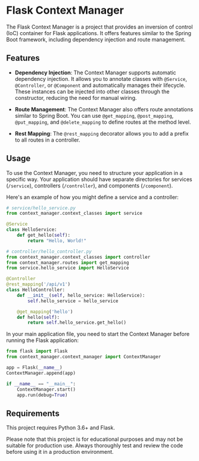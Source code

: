 # Flask Context Manager

The Flask Context Manager is a project that provides an inversion of control (IoC) container for Flask applications. It offers features similar to the Spring Boot framework, including dependency injection and route management.

## Features

- **Dependency Injection**: The Context Manager supports automatic dependency injection. It allows you to annotate classes with `@Service`, `@Controller`, or `@Component` and automatically manages their lifecycle. These instances can be injected into other classes through the constructor, reducing the need for manual wiring.

- **Route Management**: The Context Manager also offers route annotations similar to Spring Boot. You can use `@get_mapping`, `@post_mapping`, `@put_mapping`, and `@delete_mapping` to define routes at the method level.

- **Rest Mapping**: The `@rest_mapping` decorator allows you to add a prefix to all routes in a controller.

## Usage

To use the Context Manager, you need to structure your application in a specific way. Your application should have separate directories for services (`/service`), controllers (`/controller`), and components (`/component`).

Here's an example of how you might define a service and a controller:

```python
# service/hello_service.py
from context_manager.context_classes import service

@Service
class HelloService:
    def get_hello(self):
        return "Hello, World!"

# controller/hello_controller.py
from context_manager.context_classes import controller
from context_manager.routes import get_mapping
from service.hello_service import HelloService

@Controller
@rest_mapping('/api/v1')
class HelloController:
    def __init__(self, hello_service: HelloService):
        self.hello_service = hello_service

    @get_mapping('hello')
    def hello(self):
        return self.hello_service.get_hello()

```

In your main application file, you need to start the Context Manager before running the Flask application:

```python
from flask import Flask
from context_manager.context_manager import ContextManager

app = Flask(__name__)
ContextManager.append(app)

if __name__ == "__main__":
    ContextManager.start()
    app.run(debug=True)
```

## Requirements

This project requires Python 3.6+ and Flask.

Please note that this project is for educational purposes and may not be suitable for production use. Always thoroughly test and review the code before using it in a production environment.